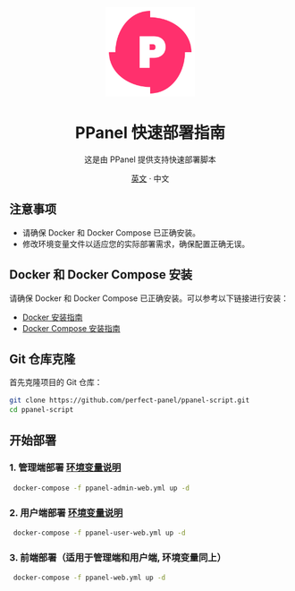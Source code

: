 <div align="center">

<img width="160" src="https://raw.githubusercontent.com/perfect-panel/ppanel-assets/refs/heads/main/logo.svg">

<h1>PPanel 快速部署指南</h1>

这是由 PPanel 提供支持快速部署脚本

[英文](./README.md)
·
中文
</div>

## 注意事项
- 请确保 Docker 和 Docker Compose 已正确安装。
- 修改环境变量文件以适应您的实际部署需求，确保配置正确无误。

## Docker 和 Docker Compose 安装
请确保 Docker 和 Docker Compose 已正确安装。可以参考以下链接进行安装：
- [Docker 安装指南](https://docs.docker.com/get-docker/)
- [Docker Compose 安装指南](https://docs.docker.com/compose/install/)

## Git 仓库克隆
首先克隆项目的 Git 仓库：
```sh
git clone https://github.com/perfect-panel/ppanel-script.git
cd ppanel-script
```
## 开始部署

### 1. 管理端部署 [环境变量说明](https://docs.ppanel.dev/zh-CN/docs/admin#%E7%8E%AF%E5%A2%83%E5%8F%98%E9%87%8F)
```sh
 docker-compose -f ppanel-admin-web.yml up -d
```

### 2. 用户端部署 [环境变量说明](https://docs.ppanel.dev/zh-CN/docs/user#%E7%8E%AF%E5%A2%83%E5%8F%98%E9%87%8F)
```sh
 docker-compose -f ppanel-user-web.yml up -d
```

### 3. 前端部署（适用于管理端和用户端, 环境变量同上）
```sh
 docker-compose -f ppanel-web.yml up -d
```




